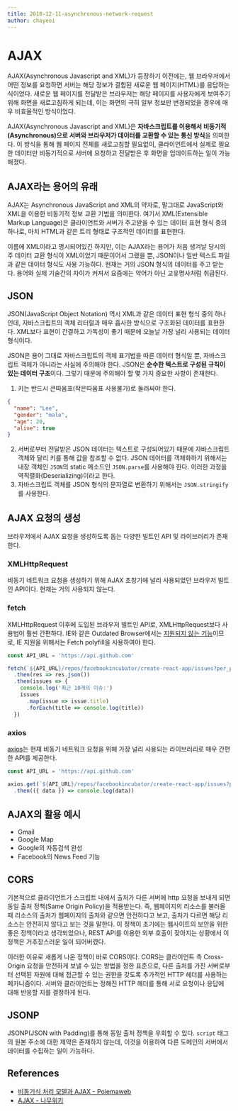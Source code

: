 ```yaml
---
title: 2018-12-11-asynchronous-network-request
author: chayeoi
---
```


# AJAX

AJAX(Asynchronous Javascript and XML)가 등장하기 이전에는, 웹 브라우저에서 어떤 정보를 요청하면 서버는 해당 정보가 결합된 새로운 웹 페이지(HTML)를 응답하는 식이었다. 새로운 웹 페이지를 전달받은 브라우저는 해당 페이지를 사용자에게 보여주기 위해 화면을 새로고침하게 되는데, 이는 화면의 극히 일부 정보만 변경되었을 경우에 매우 비효율적인 방식이었다.

AJAX(Asynchronous Javascript and XML)은 **자바스크립트를 이용해서 비동기적(Asynchronous)으로 서버와 브라우저가 데이터를 교환할 수 있는 통신 방식**을 의미한다. 이 방식을 통해 웹 페이지 전체를 새로고침할 필요없이, 클라이언트에서 실제로 필요한 데이터만 비동기적으로 서버에 요청하고 전달받은 후 화면을 업데이트하는 일이 가능해졌다.

## AJAX라는 용어의 유래

AJAX는 Asynchronous JavaScript and XML의 약자로, 말그대로 JavaScript와 XML을 이용한 비동기적 정보 교환 기법을 의미한다. 여기서 XML(Extensible Markup Language)은 클라이언트와 서버가 주고받을 수 있는 데이터 표현 형식 중의 하나로, 마치 HTML과 같은 트리 형태로 구조적인 데이터를 표현한다.

이름에 XML이라고 명시되어있긴 하지만, 이는 AJAX라는 용어가 처음 생겨날 당시의 주 데이터 교환 형식이 XML이었기 때문이어서 그랬을 뿐, JSON이나 일반 텍스트 파일과 같은 데이터 형식도 사용 가능하다. 현재는 거의 JSON 형식의 데이터를 주고 받는다. 용어와 실제 기술간의 차이가 커져서 요즘에는 약어가 아닌 고유명사처럼 취급된다.

## JSON

JSON(JavaScript Object Notation) 역시 XML과 같은 데이터 표현 형식 중의 하나인데, 자바스크립트의 객체 리터럴과 매우 흡사한 방식으로 구조화된 데이터를 표현한다. XML보다 표현이 간결하고 가독성이 좋기 때문에 오늘날 가장 널리 사용되는 데이터 형식이다.

JSON은 용어 그대로 자바스크립트의 객체 표기법을 따른 데이터 형식일 뿐, 자바스크립트 객체가 아니라는 사실에 주의해야 한다. JSON은 **순수한 텍스트로 구성된 규칙이 있는 데이터 구조**이다. 그렇기 때문에 주의해야 할 몇 가지 중요한 사항이 존재한다.

1. 키는 반드시 큰따옴표(작은따옴표 사용불가)로 둘러싸야 한다.

  ```json
  {
    "name": "Lee",
    "gender": "male",
    "age": 20,
    "alive": true
  }
  ```

2. 서버로부터 전달받은 JSON 데이터는 텍스트로 구성되어있기 때문에 자바스크립트 객체와 달리 키를 통해 값을 참조할 수 없다. JSON 데이터를 객체화하기 위해서는 내장 객체인 `JSON`의 static 메소드인 `JSON.parse`를 사용해야 한다. 이러한 과정을 역직렬화(Deserializing)이라고 한다.
3. 자바스크립트 객체를 JSON 형식의 문자열로 변환하기 위해서는 `JSON.stringify`를 사용한다.

## AJAX 요청의 생성

브라우저에서 AJAX 요청을 생성하도록 돕는 다양한 빌트인 API 및 라이브러리가 존재한다.

### XMLHttpRequest

비동기 네트워크 요청을 생성하기 위해 AJAX 초창기에 널리 사용되었던 브라우저 빌트인 API이다. 현재는 거의 사용되지 않는다.

### fetch

XMLHttpRequest 이후에 도입된 브라우저 빌트인 API로, XMLHttpRequest보다 사용법이 훨씬 간편하다. IE와 같은 Outdated Browser에서는 [지원되지 않는 기능](https://caniuse.com/#search=fetch)이므로, IE 지원을 위해서는 Fetch polyfill을 사용하여야 한다.

```javascript
const API_URL = 'https://api.github.com'

fetch(`${API_URL}/repos/facebookincubator/create-react-app/issues?per_page=10`)
  .then(res => res.json())
  .then(issues => {
    console.log('최근 10개의 이슈:')
    issues
      .map(issue => issue.title)
      .forEach(title => console.log(title))
  })
```

### axios

[axios](https://github.com/axios/axios)는 현재 비동기 네트워크 요청을 위해 가장 널리 사용되는 라이브러리로 매우 간편한 API를 제공한다.

```javascript
const API_URL = 'https://api.github.com'

axios.get(`${API_URL}/repos/facebookincubator/create-react-app/issues?per_page=10`)
  .then(({ data }) => console.log(data))
```

## AJAX의 활용 예시

* Gmail
* Google Map
* Google의 자동검색 완성
* Facebook의 News Feed 기능

## CORS

기본적으로 클라이언트가 스크립트 내에서 출처가 다른 서버에 http 요청을 보내게 되면 동일 출처 정책(Same Origin Policy)을 적용받는다. 즉, 웹페이지의 리소스를 불러올 때 리소스의 출처가 웹페이지의 출처와 같으면 안전하다고 보고, 출처가 다르면 해당 리소스는 안전히지 않다고 보는 것을 말한다. 이 정책이 초기에는 웹사이트의 보안을 위한 좋은 정책이라고 생각되었으나, REST API를 이용한 외부 호출이 잦아지는 상황에서 이 정책은 거추장스러운 일이 되어버렸다.

이러한 이유로 새롭게 나온 정책이 바로 CORS이다. CORS는 클라이언트 측 Cross-Origin 요청을 안전하게 보낼 수 있는 방법을 정한 표준으로, 다른 출처를 가진 서버로부터 선택된 자원에 대해 접근할 수 있는 권한을 갖도록 추가적인 HTTP 헤더를 사용하는 메카니즘이다. 서버와 클라이언트는 정해진 HTTP 헤더를 통해 서로 요청이나 응답에 대해 반응할 지를 결정하게 된다.

## JSONP

JSONP(JSON with Padding)를 통해 동일 출처 정책을 우회할 수 있다. `script` 태그의 원본 주소에 대한 제약은 존재하지 않는데, 이것을 이용하여 다른 도메인의 서버에서 데이터를 수집하는 일이 가능하다.

## References

* [비동기식 처리 모델과 AJAX - Poiemaweb](https://poiemaweb.com/js-ajax)
* [AJAX - 나무위키](https://namu.wiki/w/AJAX)
